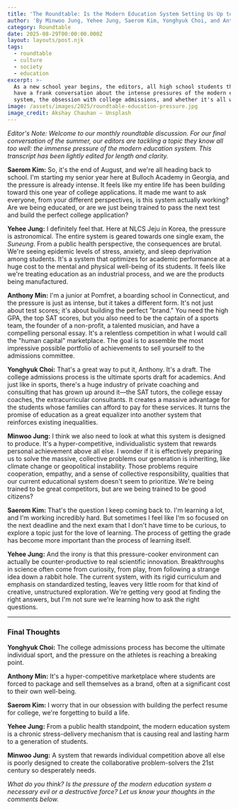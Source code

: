 ```yaml
---
title: 'The Roundtable: Is the Modern Education System Setting Us Up to Fail?'
author: 'By Minwoo Jung, Yehee Jung, Saerom Kim, Yonghyuk Choi, and Anthony Min'
category: Roundtable
date: 2025-08-29T00:00:00.000Z
layout: layouts/post.njk
tags:
  - roundtable
  - culture
  - society
  - education
excerpt: >-
  As a new school year begins, the editors, all high school students themselves,
  have a frank conversation about the intense pressures of the modern education
  system, the obsession with college admissions, and whether it's all worth it.
image: /assets/images/2025/roundtable-education-pressure.jpg
image_credit: Akshay Chauhan — Unsplash
---
```


*Editor's Note: Welcome to our monthly roundtable discussion. For our final conversation of the summer, our editors are tackling a topic they know all too well: the immense pressure of the modern education system. This transcript has been lightly edited for length and clarity.*

**Saerom Kim:** So, it's the end of August, and we're all heading back to school. I'm starting my senior year here at Bulloch Academy in Georgia, and the pressure is already intense. It feels like my entire life has been building toward this one year of college applications. It made me want to ask everyone, from your different perspectives, is this system actually working? Are we being educated, or are we just being trained to pass the next test and build the perfect college application?

**Yehee Jung:** I definitely feel that. Here at NLCS Jeju in Korea, the pressure is astronomical. The entire system is geared towards one single exam, the *Suneung*. From a public health perspective, the consequences are brutal. We're seeing epidemic levels of stress, anxiety, and sleep deprivation among students. It's a system that optimizes for academic performance at a huge cost to the mental and physical well-being of its students. It feels like we're treating education as an industrial process, and we are the products being manufactured.

**Anthony Min:** I'm a junior at Pomfret, a boarding school in Connecticut, and the pressure is just as intense, but it takes a different form. It's not just about test scores; it's about building the perfect "brand." You need the high GPA, the top SAT scores, but you also need to be the captain of a sports team, the founder of a non-profit, a talented musician, and have a compelling personal essay. It's a relentless competition in what I would call the "human capital" marketplace. The goal is to assemble the most impressive possible portfolio of achievements to sell yourself to the admissions committee.

**Yonghyuk Choi:** That's a great way to put it, Anthony. It's a draft. The college admissions process is the ultimate sports draft for academics. And just like in sports, there's a huge industry of private coaching and consulting that has grown up around it—the SAT tutors, the college essay coaches, the extracurricular consultants. It creates a massive advantage for the students whose families can afford to pay for these services. It turns the promise of education as a great equalizer into another system that reinforces existing inequalities.

**Minwoo Jung:** I think we also need to look at what this system is designed to produce. It's a hyper-competitive, individualistic system that rewards personal achievement above all else. I wonder if it is effectively preparing us to solve the massive, collective problems our generation is inheriting, like climate change or geopolitical instability. Those problems require cooperation, empathy, and a sense of collective responsibility, qualities that our current educational system doesn't seem to prioritize. We're being trained to be great competitors, but are we being trained to be good citizens?

**Saerom Kim:** That's the question I keep coming back to. I'm learning a lot, and I'm working incredibly hard. But sometimes I feel like I'm so focused on the next deadline and the next exam that I don't have time to be curious, to explore a topic just for the love of learning. The process of getting the grade has become more important than the process of learning itself.

**Yehee Jung:** And the irony is that this pressure-cooker environment can actually be counter-productive to real scientific innovation. Breakthroughs in science often come from curiosity, from play, from following a strange idea down a rabbit hole. The current system, with its rigid curriculum and emphasis on standardized testing, leaves very little room for that kind of creative, unstructured exploration. We're getting very good at finding the right answers, but I'm not sure we're learning how to ask the right questions.

---
### Final Thoughts

**Yonghyuk Choi:** The college admissions process has become the ultimate individual sport, and the pressure on the athletes is reaching a breaking point.

**Anthony Min:** It's a hyper-competitive marketplace where students are forced to package and sell themselves as a brand, often at a significant cost to their own well-being.

**Saerom Kim:** I worry that in our obsession with building the perfect resume for college, we're forgetting to build a life.

**Yehee Jung:** From a public health standpoint, the modern education system is a chronic stress-delivery mechanism that is causing real and lasting harm to a generation of students.

**Minwoo Jung:** A system that rewards individual competition above all else is poorly designed to create the collaborative problem-solvers the 21st century so desperately needs.

*What do you think? Is the pressure of the modern education system a necessary evil or a destructive force? Let us know your thoughts in the comments below.*
